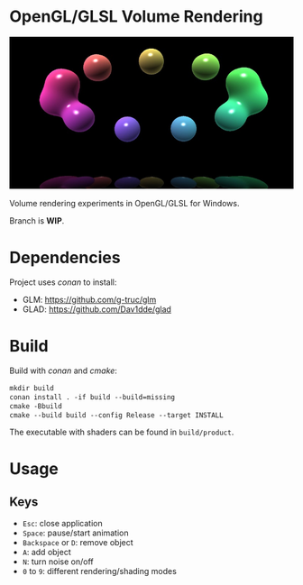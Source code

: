 # OpenGL/GLSL Volume Rendering

![Volumetric Rendering](screenshot.jpg)

Volume rendering experiments in OpenGL/GLSL for Windows.


Branch is **WIP**.

# Dependencies

Project uses *conan* to install:
* GLM: https://github.com/g-truc/glm
* GLAD: https://github.com/Dav1dde/glad


# Build

Build with *conan* and *cmake*:

```
mkdir build
conan install . -if build --build=missing
cmake -Bbuild
cmake --build build --config Release --target INSTALL
```

The executable with shaders can be found in ```build/product```.

# Usage

## Keys

* ```Esc```: close application
* ```Space```: pause/start animation
* ```Backspace``` or ```D```: remove object
* ```A```: add object
* ```N```: turn noise on/off
* ```0``` to ```9```: different rendering/shading modes
